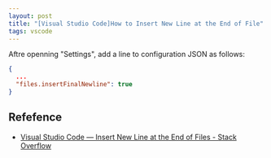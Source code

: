 ```yaml
---
layout: post
title: "[Visual Studio Code]How to Insert New Line at the End of File"
tags: vscode
---
```


Aftre openning "Settings", add a line to configuration JSON as follows:

```json
{
  ...
  "files.insertFinalNewline": true
}
```

## Refefence

- [Visual Studio Code — Insert New Line at the End of Files - Stack Overflow](https://stackoverflow.com/questions/44704968/visual-studio-code-insert-new-line-at-the-end-of-files)
